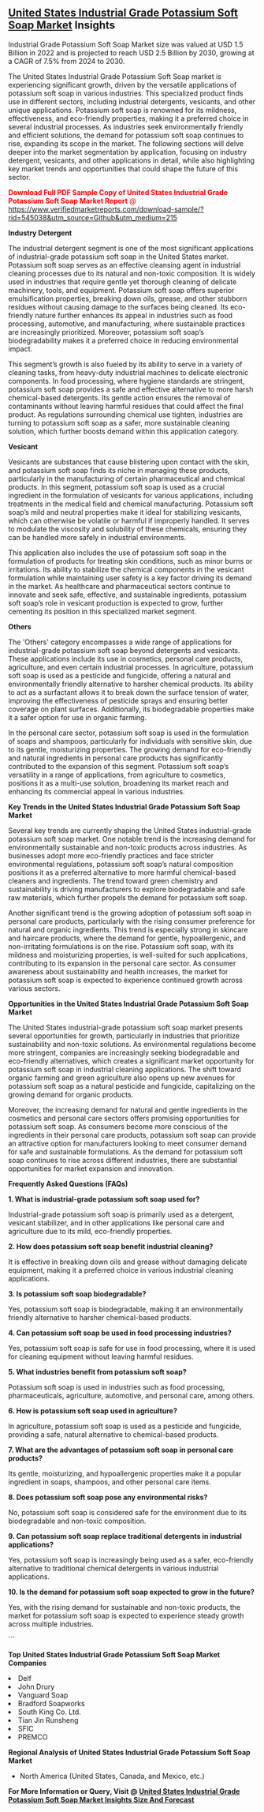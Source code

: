 <h2><a href="https://www.verifiedmarketreports.com/download-sample/?rid=545038&amp;utm_source=Github&amp;utm_medium=215" target="_blank">United States Industrial Grade Potassium Soft Soap Market</a> Insights</h2><p>Industrial Grade Potassium Soft Soap Market size was valued at USD 1.5 Billion in 2022 and is projected to reach USD 2.5 Billion by 2030, growing at a CAGR of 7.5% from 2024 to 2030.</p><p> <p>The United States Industrial Grade Potassium Soft Soap market is experiencing significant growth, driven by the versatile applications of potassium soft soap in various industries. This specialized product finds use in different sectors, including industrial detergents, vesicants, and other unique applications. Potassium soft soap is renowned for its mildness, effectiveness, and eco-friendly properties, making it a preferred choice in several industrial processes. As industries seek environmentally friendly and efficient solutions, the demand for potassium soft soap continues to rise, expanding its scope in the market. The following sections will delve deeper into the market segmentation by application, focusing on industry detergent, vesicants, and other applications in detail, while also highlighting key market trends and opportunities that could shape the future of this sector. <p><span class=""><span style="color: #ff0000;"><strong>Download Full PDF Sample Copy of United States Industrial Grade Potassium Soft Soap Market Report</strong> @ </span><a href="https://www.verifiedmarketreports.com/download-sample/?rid=545038&amp;utm_source=Github&amp;utm_medium=215" target="_blank">https://www.verifiedmarketreports.com/download-sample/?rid=545038&amp;utm_source=Github&amp;utm_medium=215</a></span></p></p> <p><strong>Industry Detergent</strong></p> <p>The industrial detergent segment is one of the most significant applications of industrial-grade potassium soft soap in the United States market. Potassium soft soap serves as an effective cleansing agent in industrial cleaning processes due to its natural and non-toxic composition. It is widely used in industries that require gentle yet thorough cleaning of delicate machinery, tools, and equipment. Potassium soft soap offers superior emulsification properties, breaking down oils, grease, and other stubborn residues without causing damage to the surfaces being cleaned. Its eco-friendly nature further enhances its appeal in industries such as food processing, automotive, and manufacturing, where sustainable practices are increasingly prioritized. Moreover, potassium soft soap’s biodegradability makes it a preferred choice in reducing environmental impact. <p>This segment’s growth is also fueled by its ability to serve in a variety of cleaning tasks, from heavy-duty industrial machines to delicate electronic components. In food processing, where hygiene standards are stringent, potassium soft soap provides a safe and effective alternative to more harsh chemical-based detergents. Its gentle action ensures the removal of contaminants without leaving harmful residues that could affect the final product. As regulations surrounding chemical use tighten, industries are turning to potassium soft soap as a safer, more sustainable cleaning solution, which further boosts demand within this application category.</p> <p><strong>Vesicant</strong></p> <p>Vesicants are substances that cause blistering upon contact with the skin, and potassium soft soap finds its niche in managing these products, particularly in the manufacturing of certain pharmaceutical and chemical products. In this segment, potassium soft soap is used as a crucial ingredient in the formulation of vesicants for various applications, including treatments in the medical field and chemical manufacturing. Potassium soft soap’s mild and neutral properties make it ideal for stabilizing vesicants, which can otherwise be volatile or harmful if improperly handled. It serves to modulate the viscosity and solubility of these chemicals, ensuring they can be handled more safely in industrial environments. <p>This application also includes the use of potassium soft soap in the formulation of products for treating skin conditions, such as minor burns or irritations. Its ability to stabilize the chemical components in the vesicant formulation while maintaining user safety is a key factor driving its demand in the market. As healthcare and pharmaceutical sectors continue to innovate and seek safe, effective, and sustainable ingredients, potassium soft soap’s role in vesicant production is expected to grow, further cementing its position in this specialized market segment.</p> <p><strong>Others</strong></p> <p>The 'Others' category encompasses a wide range of applications for industrial-grade potassium soft soap beyond detergents and vesicants. These applications include its use in cosmetics, personal care products, agriculture, and even certain industrial processes. In agriculture, potassium soft soap is used as a pesticide and fungicide, offering a natural and environmentally friendly alternative to harsher chemical products. Its ability to act as a surfactant allows it to break down the surface tension of water, improving the effectiveness of pesticide sprays and ensuring better coverage on plant surfaces. Additionally, its biodegradable properties make it a safer option for use in organic farming. <p>In the personal care sector, potassium soft soap is used in the formulation of soaps and shampoos, particularly for individuals with sensitive skin, due to its gentle, moisturizing properties. The growing demand for eco-friendly and natural ingredients in personal care products has significantly contributed to the expansion of this segment. Potassium soft soap’s versatility in a range of applications, from agriculture to cosmetics, positions it as a multi-use solution, broadening its market reach and enhancing its commercial appeal in various industries.</p> <p><strong>Key Trends in the United States Industrial Grade Potassium Soft Soap Market</strong></p> <p>Several key trends are currently shaping the United States industrial-grade potassium soft soap market. One notable trend is the increasing demand for environmentally sustainable and non-toxic products across industries. As businesses adopt more eco-friendly practices and face stricter environmental regulations, potassium soft soap’s natural composition positions it as a preferred alternative to more harmful chemical-based cleaners and ingredients. The trend toward green chemistry and sustainability is driving manufacturers to explore biodegradable and safe raw materials, which further propels the demand for potassium soft soap. <p>Another significant trend is the growing adoption of potassium soft soap in personal care products, particularly with the rising consumer preference for natural and organic ingredients. This trend is especially strong in skincare and haircare products, where the demand for gentle, hypoallergenic, and non-irritating formulations is on the rise. Potassium soft soap, with its mildness and moisturizing properties, is well-suited for such applications, contributing to its expansion in the personal care sector. As consumer awareness about sustainability and health increases, the market for potassium soft soap is expected to experience continued growth across various sectors.</p> <p><strong>Opportunities in the United States Industrial Grade Potassium Soft Soap Market</strong></p> <p>The United States industrial-grade potassium soft soap market presents several opportunities for growth, particularly in industries that prioritize sustainability and non-toxic solutions. As environmental regulations become more stringent, companies are increasingly seeking biodegradable and eco-friendly alternatives, which creates a significant market opportunity for potassium soft soap in industrial cleaning applications. The shift toward organic farming and green agriculture also opens up new avenues for potassium soft soap as a natural pesticide and fungicide, capitalizing on the growing demand for organic products. <p>Moreover, the increasing demand for natural and gentle ingredients in the cosmetics and personal care sectors offers promising opportunities for potassium soft soap. As consumers become more conscious of the ingredients in their personal care products, potassium soft soap can provide an attractive option for manufacturers looking to meet consumer demand for safe and sustainable formulations. As the demand for potassium soft soap continues to rise across different industries, there are substantial opportunities for market expansion and innovation.</p> <p><strong>Frequently Asked Questions (FAQs)</strong></p> <p><strong>1. What is industrial-grade potassium soft soap used for?</strong></p> <p>Industrial-grade potassium soft soap is primarily used as a detergent, vesicant stabilizer, and in other applications like personal care and agriculture due to its mild, eco-friendly properties.</p> <p><strong>2. How does potassium soft soap benefit industrial cleaning?</strong></p> <p>It is effective in breaking down oils and grease without damaging delicate equipment, making it a preferred choice in various industrial cleaning applications.</p> <p><strong>3. Is potassium soft soap biodegradable?</strong></p> <p>Yes, potassium soft soap is biodegradable, making it an environmentally friendly alternative to harsher chemical-based products.</p> <p><strong>4. Can potassium soft soap be used in food processing industries?</strong></p> <p>Yes, potassium soft soap is safe for use in food processing, where it is used for cleaning equipment without leaving harmful residues.</p> <p><strong>5. What industries benefit from potassium soft soap?</strong></p> <p>Potassium soft soap is used in industries such as food processing, pharmaceuticals, agriculture, automotive, and personal care, among others.</p> <p><strong>6. How is potassium soft soap used in agriculture?</strong></p> <p>In agriculture, potassium soft soap is used as a pesticide and fungicide, providing a safe, natural alternative to chemical-based products.</p> <p><strong>7. What are the advantages of potassium soft soap in personal care products?</strong></p> <p>Its gentle, moisturizing, and hypoallergenic properties make it a popular ingredient in soaps, shampoos, and other personal care items.</p> <p><strong>8. Does potassium soft soap pose any environmental risks?</strong></p> <p>No, potassium soft soap is considered safe for the environment due to its biodegradable and non-toxic composition.</p> <p><strong>9. Can potassium soft soap replace traditional detergents in industrial applications?</strong></p> <p>Yes, potassium soft soap is increasingly being used as a safer, eco-friendly alternative to traditional chemical detergents in various industrial applications.</p> <p><strong>10. Is the demand for potassium soft soap expected to grow in the future?</strong></p> <p>Yes, with the rising demand for sustainable and non-toxic products, the market for potassium soft soap is expected to experience steady growth across multiple industries.</p> ```</p><p><strong>Top United States Industrial Grade Potassium Soft Soap Market Companies</strong></p><div data-test-id=""><p><li>Delf</li><li> John Drury</li><li> Vanguard Soap</li><li> Bradford Soapworks</li><li> South King Co. Ltd.</li><li> Tian Jin Runsheng</li><li> SFIC</li><li> PREMCO</li></p><div><strong>Regional Analysis of&nbsp;United States Industrial Grade Potassium Soft Soap Market</strong></div><ul><li dir="ltr"><p dir="ltr">North America&nbsp;(United States, Canada, and Mexico, etc.)</p></li></ul><p><strong>For More Information or Query, Visit @&nbsp;</strong><strong><a href="https://www.verifiedmarketreports.com/product/industrial-grade-potassium-soft-soap-market-size-and-forecast/?utm_source=Github&amp;utm_medium=215" target="_blank">United States Industrial Grade Potassium Soft Soap Market Insights Size And Forecast</a></strong></p></div>
